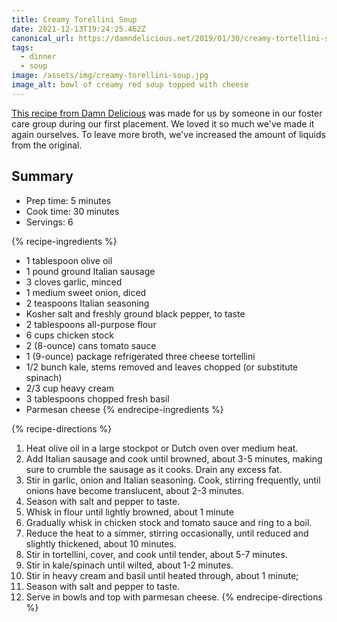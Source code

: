 ```yaml
---
title: Creamy Torellini Soup
date: 2021-12-13T19:24:25.462Z
canonical_url: https://damndelicious.net/2019/01/30/creamy-tortellini-soup/
tags:
  - dinner
  - soup
image: /assets/img/creamy-torellini-soup.jpg
image_alt: bowl of creamy red soup topped with cheese
---
```

[This recipe from Damn Delicious](https://damndelicious.net/2019/01/30/creamy-tortellini-soup/) was made for us by someone in our foster care group during our first placement. We loved it so much we've made it again ourselves. To leave more broth, we've increased the amount of liquids from the original.

## Summary

* Prep time: 5 minutes
* Cook time: 30 minutes
* Servings: 6

{% recipe-ingredients %}
* 1 tablespoon olive oil
* 1 pound ground Italian sausage
* 3 cloves garlic, minced
* 1 medium sweet onion, diced
* 2 teaspoons Italian seasoning
* Kosher salt and freshly ground black pepper, to taste
* 2 tablespoons all-purpose flour
* 6 cups chicken stock
* 2 (8-ounce) cans tomato sauce
* 1 (9-ounce) package refrigerated three cheese tortellini
* 1/2 bunch kale, stems removed and leaves chopped (or substitute spinach)
* 2/3 cup heavy cream
* 3 tablespoons chopped fresh basil
* Parmesan cheese
{% endrecipe-ingredients %}

{% recipe-directions %}
1. Heat olive oil in a large stockpot or Dutch oven over medium heat.
1. Add Italian sausage and cook until browned, about 3-5 minutes, making sure to crumble the sausage as it cooks. Drain any excess fat.
1. Stir in garlic, onion and Italian seasoning. Cook, stirring frequently, until onions have become translucent, about 2-3 minutes.
1. Season with salt and pepper to taste.
1. Whisk in flour until lightly browned, about 1 minute
1. Gradually whisk in chicken stock and tomato sauce and ring to a boil.
1. Reduce the heat to a simmer, stirring occasionally, until reduced and slightly thickened, about 10 minutes.
1. Stir in tortellini, cover, and cook until tender, about 5-7 minutes.
1. Stir in kale/spinach until wilted, about 1-2 minutes.
1. Stir in heavy cream and basil until heated through, about 1 minute;
1. Season with salt and pepper to taste.
1. Serve in bowls and top with parmesan cheese.
{% endrecipe-directions %}
